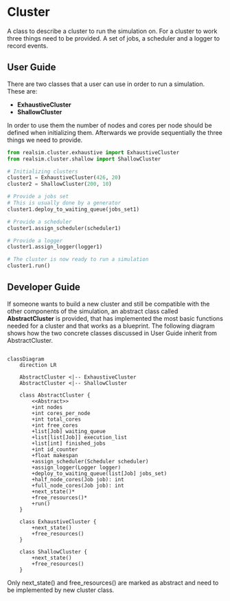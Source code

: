 # Cluster

A class to describe a cluster to run the simulation on. For a cluster to work
three things need to be provided. A set of jobs, a scheduler and a logger to
record events.

## User Guide

There are two classes that a user can use in order to run a simulation. These
are:
- **ExhaustiveCluster**
- **ShallowCluster**

In order to use them the number of nodes and cores per node should be defined
when initializing them. Afterwards we provide sequentially the three things we
need to provide.

```python
from realsim.cluster.exhaustive import ExhaustiveCluster
from realsim.cluster.shallow import ShallowCluster

# Initializing clusters
cluster1 = ExhaustiveCluster(426, 20)
cluster2 = ShallowCluster(200, 10)

# Provide a jobs set
# This is usually done by a generator
cluster1.deploy_to_waiting_queue(jobs_set1)

# Provide a scheduler
cluster1.assign_scheduler(scheduler1)

# Provide a logger
cluster1.assign_logger(logger1)

# The cluster is now ready to run a simulation
cluster1.run()
```


## Developer Guide

If someone wants to build a new cluster and still be compatible with the other
components of the simulation, an abstract class called **AbstractCluster** is
provided, that has implemented the most basic functions needed for a cluster and
that works as a blueprint. The following diagram shows how the two concrete
classes discussed in User Guide inherit from AbstractCluster.

```mermaid

classDiagram
    direction LR

    AbstractCluster <|-- ExhaustiveCluster
    AbstractCluster <|-- ShallowCluster

    class AbstractCluster {
        <<Abstract>>
        +int nodes
        +int cores_per_node
        +int total_cores
        +int free_cores
        +list[Job] waiting_queue
        +list[list[Job]] execution_list 
        +list[int] finished_jobs
        +int id_counter
        +float makespan
        +assign_scheduler(Scheduler scheduler) 
        +assign_logger(Logger logger)
        +deploy_to_waiting_queue(list[Job] jobs_set)
        +half_node_cores(Job job): int
        +full_node_cores(Job job): int
        +next_state()*
        +free_resources()*
        +run()
    }

    class ExhaustiveCluster {
        +next_state()
        +free_resources()
    }

    class ShallowCluster {
        +next_state()
        +free_resources()
    }
```

Only next_state() and free_resources() are marked as abstract and need to be
implemented by new cluster class.
